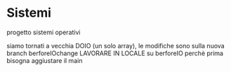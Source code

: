 # Sistemi
progetto sistemi operativi

siamo tornati a vecchia DOIO (un solo array), le modifiche sono sulla nuova branch berforeIOchange
LAVORARE IN LOCALE su berforeIO perchè prima bisogna aggiustare il main
